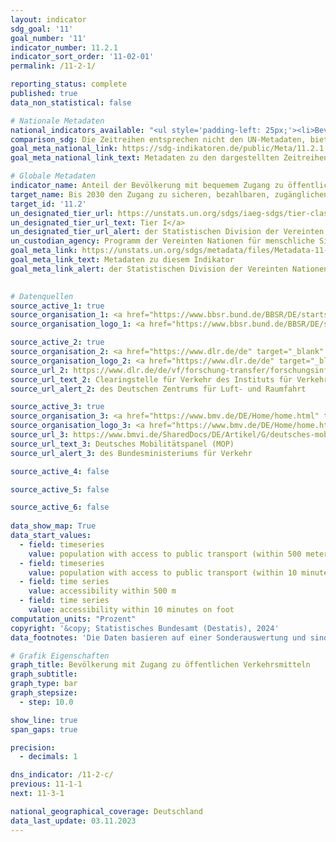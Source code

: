 ```yaml
---
layout: indicator    
sdg_goal: '11'    
goal_number: '11'    
indicator_number: 11.2.1    
indicator_sort_order: '11-02-01'    
permalink: /11-2-1/    

reporting_status: complete    
published: true    
data_non_statistical: false    

# Nationale Metadaten    
national_indicators_available: "<ul style='padding-left: 25px;'><li>Bevölkerung mit Zugang zu öffentlichen Verkehrsmitteln (innerhalb von 500 Metern)</li> <li> Bevölkerung mit Zugang zu öffentlichen Verkehrsmitteln (innerhalb von 10 Minuten zu Fuß)</li></ul>"    
comparison_sdg: Die Zeitreihen entsprechen nicht den UN-Metadaten, bieten aber zusätzliche Informationen.    
goal_meta_national_link: https://sdg-indikatoren.de/public/Meta/11.2.1.pdf
goal_meta_national_link_text: Metadaten zu den dargestellten Zeitreihen    

# Globale Metadaten    
indicator_name: Anteil der Bevölkerung mit bequemem Zugang zu öffentlichen Verkehrsmitteln, nach Geschlecht, Alter und Menschen mit Behinderungen    
target_name: Bis 2030 den Zugang zu sicheren, bezahlbaren, zugänglichen und nachhaltigen Verkehrssystemen für alle ermöglichen und die Sicherheit im Straßenverkehr verbessern, insbesondere durch den Ausbau des öffentlichen Verkehrs, mit besonderem Augenmerk auf den Bedürfnissen von Menschen in prekären Situationen, Frauen, Kindern, Menschen mit Behinderungen und älteren Menschen    
target_id: '11.2'    
un_designated_tier_url: https://unstats.un.org/sdgs/iaeg-sdgs/tier-classification/'    
un_designated_tier_url_text: Tier I</a>    
un_designated_tier_url_alert: der Statistischen Division der Vereinten Nationen    
un_custodian_agency: Programm der Vereinten Nationen für menschliche Siedlungen (UN-Habitat)    
goal_meta_link: https://unstats.un.org/sdgs/metadata/files/Metadata-11-02-01.pdf    
goal_meta_link_text: Metadaten zu diesem Indikator    
goal_meta_link_alert: der Statistischen Division der Vereinten Nationen    
    

# Datenquellen
source_active_1: true
source_organisation_1: <a href="https://www.bbsr.bund.de/BBSR/DE/startseite/_node.html" target="_blank" onclick="return confirm_alert('des Bundesinstituts für Bau-, Stadt- und Raumforschung','De');" title="Klicken Sie hier um zur Website der Organisation Bundesinstitut für Bau-, Stadt- und Raumforschung (BBSR) zu gelangen."> Bundesinstitut für Bau-, Stadt- und Raumforschung (BBSR) </a>
source_organisation_logo_1: <a href="https://www.bbsr.bund.de/BBSR/DE/startseite/_node.html" target="_blank" onclick="return confirm_alert('des Bundesinstituts für Bau-, Stadt- und Raumforschung','De');"><img src="https://sdg-indikatoren.de/public/OrgImgDe/bbsr.png" alt="Logo bbsr" style="height:60px; width:148px"/></a>

source_active_2: true
source_organisation_2: <a href="https://www.dlr.de/de" target="_blank" onclick="return confirm_alert('des Deutschen Zentrums für Luft- und Raumfahrt','De');" title="Klicken Sie hier um zur Website der Organisation Deutsches Zentrum für Luft- und Raumfahrt (DLR) zu gelangen."> Deutsches Zentrum für Luft- und Raumfahrt (DLR) </a>
source_organisation_logo_2: <a href="https://www.dlr.de/de" target="_blank" onclick="return confirm_alert('des Deutschen Zentrums für Luft- und Raumfahrt','De');"><img src="https://sdg-indikatoren.de/public/OrgImgDe/dlr.png" alt="Logo dlr" style="height:60px; width:148px"/></a>
source_url_2: https://www.dlr.de/de/vf/forschung-transfer/forschungsinfrastruktur/clearingstelle
source_url_text_2: Clearingstelle für Verkehr des Instituts für Verkehrsforschung
source_url_alert_2: des Deutschen Zentrums für Luft- und Raumfahrt

source_active_3: true
source_organisation_3: <a href="https://www.bmv.de/DE/Home/home.html" target="_blank" onclick="return confirm_alert('des Bundesministeriums für Verkehr','De');" title="Klicken Sie hier um zur Website der Organisation Bundesministerium für Verkehr (BMV) zu gelangen."> Bundesministerium für Verkehr (BMV) </a>
source_organisation_logo_3: <a href="https://www.bmv.de/DE/Home/home.html" target="_blank" onclick="return confirm_alert('des Bundesministeriums für Verkehr','De');"><img src="https://sdg-indikatoren.de/public/OrgImgDe/bmv.png" alt="Logo bmv" style="height:60px; width:148px"/></a>
source_url_3: https://www.bmvi.de/SharedDocs/DE/Artikel/G/deutsches-mobilitaetspanel.html
source_url_text_3: Deutsches Mobilitätspanel (MOP)
source_url_alert_3: des Bundesministeriums für Verkehr

source_active_4: false

source_active_5: false

source_active_6: false
    
data_show_map: True    
data_start_values: 
  - field: timeseries
    value: population with access to public transport (within 500 meters)
  - field: timeseries
    value: population with access to public transport (within 10 minutes walking distance)
  - field: time series
    value: accessibility within 500 m
  - field: time series
    value: accessibility within 10 minutes on foot    
computation_units: "Prozent"    
copyright: '&copy; Statistisches Bundesamt (Destatis), 2024'    
data_footnotes: 'Die Daten basieren auf einer Sonderauswertung und sind nicht öffentlich zugänglich.<br>• Erreichbarkeit innerhalb von 500 m:  Daten sind erst ab 2016 verfügbar.'    

# Grafik Eigenschaften    
graph_title: Bevölkerung mit Zugang zu öffentlichen Verkehrsmitteln
graph_subtitle:     
graph_type: bar
graph_stepsize: 
  - step: 10.0    

show_line: true
span_gaps: true

precision:
  - decimals: 1    

dns_indicator: /11-2-c/
previous: 11-1-1    
next: 11-3-1    

national_geographical_coverage: Deutschland    
data_last_update: 03.11.2023    
---
```


<span></span>